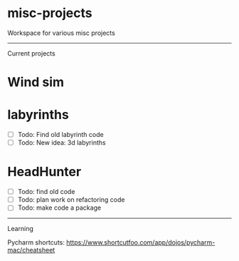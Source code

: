 # misc-projects
Workspace for various misc projects 

-----
Current projects
# Wind sim


# labyrinths
- [ ] Todo: Find old labyrinth code
- [ ] Todo: New idea: 3d labyrinths

# HeadHunter
- [ ] Todo: find old code
- [ ] Todo: plan work on refactoring code
- [ ] Todo: make code a package

---------
Learning

Pycharm shortcuts: https://www.shortcutfoo.com/app/dojos/pycharm-mac/cheatsheet